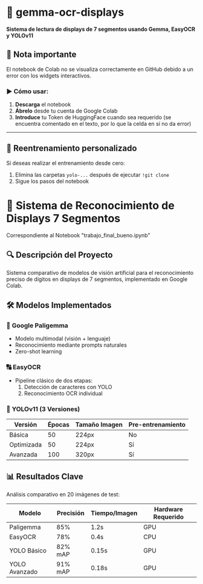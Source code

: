 # 🚀 gemma-ocr-displays  
**Sistema de lectura de displays de 7 segmentos usando Gemma, EasyOCR y YOLOv11**  

## 📝 Nota importante  
El notebook de Colab no se visualiza correctamente en GitHub debido a un error con los widgets interactivos.  

### ▶️ Cómo usar:  
1. **Descarga** el notebook  
2. **Ábrelo** desde tu cuenta de Google Colab  
3. **Introduce** tu Token de HuggingFace cuando sea requerido (se encuentra comentado en el texto, por lo que la celda en sí no da error) 

---

## 🔄 Reentrenamiento personalizado  
Si deseas realizar el entrenamiento desde cero:  
1. Elimina las carpetas `yolo-...` después de ejecutar `!git clone`  
2. Sigue los pasos del notebook  

# 🚀 Sistema de Reconocimiento de Displays 7 Segmentos
Correspondiente al Notebook "trabajo_final_bueno.ipynb"

## 🔍 Descripción del Proyecto
Sistema comparativo de modelos de visión artificial para el reconocimiento preciso de dígitos en displays de 7 segmentos, implementado en Google Colab.

## 🛠 Modelos Implementados

### 🦉 **Google Paligemma**
- Modelo multimodal (visión + lenguaje)
- Reconocimiento mediante prompts naturales
- Zero-shot learning

### 🔠 **EasyOCR**
- Pipeline clásico de dos etapas:
  1. Detección de caracteres con YOLO
  2. Reconocimiento OCR individual

### 🎯 **YOLOv11 (3 Versiones)**
| Versión          | Épocas | Tamaño Imagen | Pre-entrenamiento | 
|-------------------|--------|---------------|-------------------|
| Básica           | 50     | 224px         | No                |
| Optimizada       | 50     | 224px         | Sí               |
| Avanzada         | 100    | 320px         | Sí               |

## 📊 Resultados Clave
Análisis comparativo en 20 imágenes de test:

| Modelo       | Precisión | Tiempo/Imagen | Hardware Requerido |
|--------------|-----------|---------------|--------------------|
| Paligemma    | 85%       | 1.2s          | GPU                |
| EasyOCR      | 78%       | 0.4s          | CPU                |
| YOLO Básico  | 82% mAP   | 0.15s         | GPU                |
| YOLO Avanzado| 91% mAP   | 0.18s         | GPU                |

